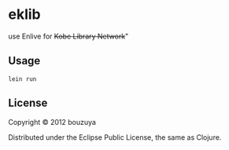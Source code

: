 # eklib

use Enlive for <del>Kobe Library Network</del>"

## Usage

    lein run

## License

Copyright © 2012 bouzuya

Distributed under the Eclipse Public License, the same as Clojure.
